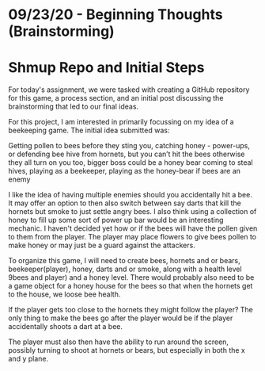 # 09/23/20 - Beginning Thoughts (Brainstorming)
# Shmup Repo and Initial Steps

For today's assignment, we were tasked with creating a GitHub repository for this game, a process section, and an initial post discussing the brainstorming that led to our final ideas.

For this project, I am interested in primarily focussing on my idea of a beekeeping game. The initial idea submitted was:

Getting pollen to bees before they sting you, catching honey - power-ups, or defending bee hive from hornets, but you can’t hit the bees otherwise they all turn on you too, bigger boss could be a honey bear coming to steal hives, playing as a beekeeper, playing as the honey-bear if bees are an enemy

I like the idea of having multiple enemies should you accidentally hit a bee. It may offer an option to then also switch between say darts that kill the hornets but smoke to just settle angry bees. I also think using a collection of honey to fill up some sort of power up bar would be an interesting mechanic. I haven't decided yet how or if the bees will have the pollen given to them from the player. The player may place flowers to give bees pollen to make honey or may just be a guard against the attackers. 

To organize this game, I will need to create bees, hornets and or bears, beekeeper(player), honey, darts and or smoke, along with a health level 9bees and player) and a honey level. There would probably also need to be a game object for a honey house for the bees so that when the hornets get to the house, we loose bee health. 

If the player gets too close to the hornets they might follow the player? The only thing to make the bees go after the player would be if the player accidentally shoots a dart at a bee. 

The player must also then have the ability to run around the screen, possibly turning to shoot at hornets or bears, but especially in both the x and y plane.

